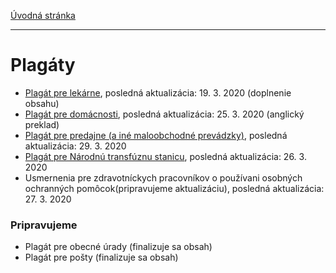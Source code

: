 [Úvodná stránka](../)

***
# Plagáty

* [Plagát pre lekárne](../projekty/plagaty/plagat-pre-lekarne.md), posledná aktualizácia: 19. 3. 2020 (doplnenie obsahu)
* [Plagát pre domácnosti](../projekty/plagaty/plagat-pre-domacnosti.md), posledná aktualizácia: 25. 3. 2020 (anglický preklad)
* [Plagát pre predajne (a iné maloobchodné prevádzky)](../projekty/plagaty/plagat-pre-predajne.md), posledná aktualizácia: 29. 3. 2020
* [Plagát pre Národnú transfúznu stanicu](../projekty/plagaty/plagat-pre-nts.md), posledná aktualizácia: 26. 3. 2020
* Usmernenia pre zdravotníckych pracovníkov o používani osobných ochranných pomôcok(pripravujeme aktualizáciu), posledná aktualizácia: 27. 3. 2020

### Pripravujeme

* Plagát pre obecné úrady (finalizuje sa obsah)
* Plagát pre pošty (finalizuje sa obsah)
